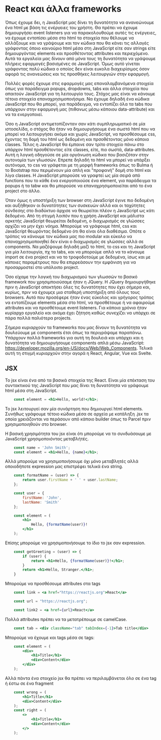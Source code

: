 # React και άλλα frameworks

Όπως έχουμε δει, η JavaScript μας δίνει τη δυνατότητα να ανανεώνουμε ένα html με βάση τις ενέργειες του χρήστη. Θα πρέπει να έχουμε δημιουργήσει event listeners για να παρακολουθούμε αυτές τις ενέργειες, να έχουμε εντοπίσει μέσα στο html τα στοιχεία που θέλουμε να αλλάξουμε και να γράψουμε και τον κώδικα που θα κάνει τις αλλαγές γράφοντας όποιο καινούριο html μέσα στη JavaScript είτε σαν strings είτε δημιουργόντας elements και προσθέτοντας attributes και περιεχόμενο. Αυτά τα εργαλεία μας δίνουν από μόνα τους τη δυνατότητα να γράψουμε πλήρεις εφαρμογές βασισμένες σε JavaScript. Όμως αυτό γίνεται γράφοντας πολύ κώδικα ο οποίος δεν είναι ευκολα διαχειρίσιμος όσον αφορά τις ανανεώσεις και τις προσθήκες λειτουργιών στην εφαρμογή. 

Πολλές φορές έχουμε στις εφαρμογές μας επαναλαμβανόμενα στοιχεία όπως για παράδειγμα popups, dropdowns, tabs και άλλα στοιχεία που απαιτούν JavaScript για τη λειτουργία τους. Στόχος μας είναι να κάνουμε τέτοια στοιχεία επαναχρησιμοποιήσιμα. Να έχουμε δηλαδή ένα κώδικα JavaScript που θα μπορεί, για παράδειγμα, να εντοπίζει όλα τα tabs που υπάρχουν στην εφαρμογή μας (πιθανως μέσω κάποιου data-attribute) και να τα ενεργοποιεί. 

Όσο η JavaScript αντιμετοπίζονταν σαν κάτι συμπληρωματικό σε μία ιστοσελίδα, ο στόχος θα ήταν να δημιουργήσουμε ένα σωστό html που να μπορεί να λειτουργήσει ακόμα και χωρίς JavaScript, να προσθέσουμε css, έχοντας τη δομή του html ως δεδομένη και πρσοθέτοντας μόνο κάποια classes. Τέλος η JavaScript θα έμπαινε σαν τρίτο στοιχείο πάνω στο υπάρχον html πρσοθέτοντας είτε classes, είτε, πιο σωστά, data-attributes. Αυτή η λογική οδηγούσε σε μία οργάνωση κώδικα που βασιζόταν στην αυτονομία των γλωσσών. Επρεπε δηλαδή το html να μπορεί να υπάρξει αυτόνομα, το css να γράφεται με τη μορφή frameworks όπως το Bulma ή το Bootstrap που περιμένουν μία απλή και "προφανή" δομή στο html και λίγα classes. Η JavaScript μπορούσε να γραφτεί ως μία σειρά από functions που το κάθε ένα ενεργοποιούσε ένα element, για παράδειγμα τα popups ή τα tabw και θα μπορούσε να επαναχρησιμοποιείται από το ένα project στο άλλο.

Όταν όμως η υποστήριξη των browser στη JavaScript έγινε πιο δεδομένη και αυξήθηκαν οι δυνατότητες των συσκευών αλλά και οι ταχύτητες σύνδεσης στο διαδύκτυο άρχισε να θεωρείται πλέον η JavaScript ως κάτι δεδομένο. Από τη στιγμή λοιπόν που η χρήση JavaScript και μάλιστα αρκετής JavaScript θεωρείται δεδομένη, ο διαχωρισμός σε γλώσσες αρχίζει να μην έχει νόημα. Μπορούμε να γράφουμε html, css και JavaScript θεωρόντας δεδομένο ότι θα είναι όλα διαθέσιμα. Οπότε ο τρόπος να κάνουμε τον κώδικα μας πιο modular και εύκολο να επαναχρησιμοποιηθεί δεν είναι ο διαχωρισμός σε γλώσσες αλλά σε components. Να μαζέψουμε δηλαδή μαζί το html, το css και τη JavaScript για μία λειτουργία, πχ τα tabs, και να μπορούμε απλά να το κάνουμε import σε ένα project και να το τροφοδοτούμε με δεδομένα, ίσως και με κάποιες παραμέτρους που θα επιρρεάσουν την εμφάνιση για να προσαρμοστεί στο υπόλοιπο project.

Όσο είχαμε την λογική του διαχωρισμού των γλωσσών το βασικό framework που χρησιμποιούσαμε ήταν η JQuery. Η JQuery δημιουργήθηκε πριν η JavaScript αποκτήσει όλες τις δυνατότητες που έχει σήμερα και, κυρίως, πριν να έχουμςε μια σταθερή υποστήριξη από όλους τους browsers. Αυτό που προσέφερε ήταν ένας εύκολος και γρήγορος τρόπος να εντοπίζουμε elements μέσα στο html, να προσθέτουμε ή να αφαιρούμε attributes και να προσθέτουμε event listeners. Για κάποια χρόνια ήταν κυρίαρχο εργαλείο και ακόμα έχει ζήτηση καθώς συνεχίζει να υπάρχει σε πάρα πολλά παλιότερα projects.

Σήμερα κυριαρχούν τα frameworks που μας δίνουν τη δυνατότητα να δουλεύουμε με components έτσι όπως τα περιγράψαμε παραπάνω. Υπάρχουν πολλά frameworks για αυτή τη δουλειά και υπάρχει και η δυνατότητα να δημιουργήσουμε components απλά μέσω JavaScript: https://developer.mozilla.org/en-US/docs/Web/Web_Components. Τελικά αυτή τη στιγμή κυριαρχούν στην αγορά η React, Angular, Vue και Svelte.

## JSX
Το jsx είναι ένα από τα βασικά στοιχεία της React. Είναι μία επέκταση του συντακτικού της JavaScript που μας δίνει τη δυνατότητα να γράφουμε html μέσα στη JavaScript.

```jsx
    const element = <h1>Hello, world!</h1>;
```

Το jsx λειτουργεί σαν μία συνάρτηση που δημιουργεί html elements. Συνήθως γράφουμε τέτοιο κώδικα μέσα σε αρχεία με κατάληξη .jsx τα οποία χρειάζονται να περάσουν από κάποιο builder όπως το Parcel πριν χρησιμοποιηθούν στο browser.

Η βασική χρησιμότητα του jsx είναι ότι μπορούμε να το συνδυάσουμε με JavaScript χρησιμοποιόντας μεταβλήτές.

```jsx
    const name = 'John Smith';
    const element = <h1>Hello, {name}</h1>;
```

Αλλά μπορούμε να χρησιμοποιήσουμε όχι μόνο μεταβλητές αλλά οποιοδήποτε expression μας επιστρέφει τελικά ένα string.

```jsx
    const formatName = (user) => {
        return user.firstName + ' ' + user.lastName;
    };

    const user = {
        firstName: 'John',
        lastName: 'Smith'
    };

    const element = (
        <h1>
            Hello, {formatName(user)}!
        </h1>
    );
```

Επίσης μπορούμε να χρησιμοποιήσουμε το ίδιο το jsx σαν expression.

```jsx
    const getGreeting = (user) => {
        if (user) {
            return <h1>Hello, {formatName(user)}!</h1>;
        }
        return <h1>Hello, Stranger.</h1>;
    }
```

Μπορούμε να προσθέσουμε attributes στα tags

```jsx
    const link = <a href="https://reactjs.org">React</a>

    const url = "https://reactjs.org";

    const link2 = <a href={url}>React</a>
```

Πολλά attributes πρέπει να τα μετατρέπουμε σε camelCase.

```jsx
    const tab = <div className="tab" tabIndex={-1}>Tab title</div>

```

Μπορούμε να έχουμε και tags μέσα σε tags:

```jsx
    const element = (
        <div>
            <h1>Title</h1>
            <div>Content</div>
        </div>
    );

```

Αλλά πάντα ένα στοιχείο jsx θα πρέπει να περιλαμβάνεται όλο σε ένα tag ή έστω σε ένα fragment

```jsx
    const wrong = (
        <h1>Title</h1>
        <div>Content</div>
    );
    const right = (
        <>
            <h1>Title</h1>
            <div>Content</div>
        </>
    );

```